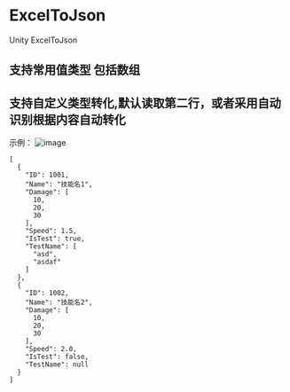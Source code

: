 # ExcelToJson
Unity ExcelToJson
## 支持常用值类型 包括数组
## 支持自定义类型转化,默认读取第二行，或者采用自动识别根据内容自动转化


示例：
![image](https://user-images.githubusercontent.com/25007281/236627668-75bef3d0-dd65-4507-bf9c-bd101e3315ca.png)
```
[
  {
    "ID": 1001,
    "Name": "技能名1",
    "Damage": [
      10,
      20,
      30
    ],
    "Speed": 1.5,
    "IsTest": true,
    "TestName": [
      "asd",
      "asdaf"
    ]
  },
  {
    "ID": 1002,
    "Name": "技能名2",
    "Damage": [
      10,
      20,
      30
    ],
    "Speed": 2.0,
    "IsTest": false,
    "TestName": null
  }
]
```
